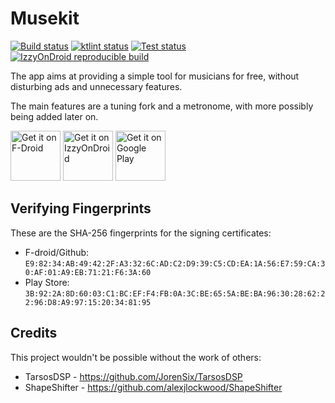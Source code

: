 # Musekit

<p>
<a href="https://github.com/Kwasow/Musekit/actions/workflows/android.yml"><img src="https://github.com/Kwasow/Musekit/actions/workflows/android.yml/badge.svg" alt="Build status"></a>
<a href="https://github.com/Kwasow/Musekit/actions/workflows/ktlint.yml"><img src="https://github.com/Kwasow/Musekit/actions/workflows/ktlint.yml/badge.svg" alt="ktlint status"></a>
<a href="https://github.com/Kwasow/Musekit/actions/workflows/test.ym"><img src="https://github.com/Kwasow/Musekit/actions/workflows/test.yml/badge.svg" alt="Test status"></a>
<a href="https://shields.rbtlog.dev/com.kwasow.musekit"><img src="https://shields.rbtlog.dev/simple/com.kwasow.musekit" alt="IzzyOnDroid reproducible build"></a>

The app aims at providing a simple tool for musicians for free, without
disturbing ads and unnecessary features.

The main features are a tuning fork and a metronome, with more possibly
being added later on.

[<img
    src="https://f-droid.org/badge/get-it-on.png"
    alt="Get it on F-Droid"
    height="80">](https://f-droid.org/packages/com.kwasow.musekit)
[<img
    src="https://gitlab.com/IzzyOnDroid/repo/-/raw/master/assets/IzzyOnDroid.png"
    alt="Get it on IzzyOnDroid"
    height="80">](https://apt.izzysoft.de/packages/com.kwasow.musekit)
[<img 
    src="https://play.google.com/intl/en_us/badges/images/generic/en-play-badge.png"
    alt="Get it on Google Play"
    height="80">](https://play.google.com/store/apps/details?id=com.kwasow.musekit)

## Verifying Fingerprints

These are the SHA-256 fingerprints for the signing certificates:
- F-droid/Github: `E9:82:34:AB:49:42:2F:A3:32:6C:AD:C2:D9:39:C5:CD:EA:1A:56:E7:59:CA:30:AF:01:A9:EB:71:21:F6:3A:60`
- Play Store: `3B:92:2A:8D:60:03:C1:BC:EF:F4:FB:0A:3C:BE:65:5A:BE:BA:96:30:28:62:22:96:D8:A9:97:15:20:34:81:95`

## Credits

This project wouldn't be possible without the work of others:

- TarsosDSP - https://github.com/JorenSix/TarsosDSP
- ShapeShifter - https://github.com/alexjlockwood/ShapeShifter

